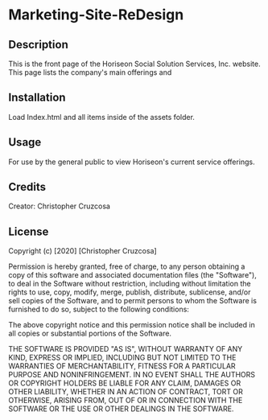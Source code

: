 # Marketing-Site-ReDesign

## Description 

This is the front page of the Horiseon Social Solution Services, Inc. website.  This page lists the company's main offerings and 

## Installation

Load Index.html and all items inside of the assets folder.


## Usage 

For use by the general public to view Horiseon's current service offerings.

## Credits

Creator: Christopher Cruzcosa

## License

Copyright (c) [2020] [Christopher Cruzcosa]

Permission is hereby granted, free of charge, to any person obtaining a copy
of this software and associated documentation files (the "Software"), to deal
in the Software without restriction, including without limitation the rights
to use, copy, modify, merge, publish, distribute, sublicense, and/or sell
copies of the Software, and to permit persons to whom the Software is
furnished to do so, subject to the following conditions:

The above copyright notice and this permission notice shall be included in all
copies or substantial portions of the Software.

THE SOFTWARE IS PROVIDED "AS IS", WITHOUT WARRANTY OF ANY KIND, EXPRESS OR
IMPLIED, INCLUDING BUT NOT LIMITED TO THE WARRANTIES OF MERCHANTABILITY,
FITNESS FOR A PARTICULAR PURPOSE AND NONINFRINGEMENT. IN NO EVENT SHALL THE
AUTHORS OR COPYRIGHT HOLDERS BE LIABLE FOR ANY CLAIM, DAMAGES OR OTHER
LIABILITY, WHETHER IN AN ACTION OF CONTRACT, TORT OR OTHERWISE, ARISING FROM,
OUT OF OR IN CONNECTION WITH THE SOFTWARE OR THE USE OR OTHER DEALINGS IN THE
SOFTWARE.